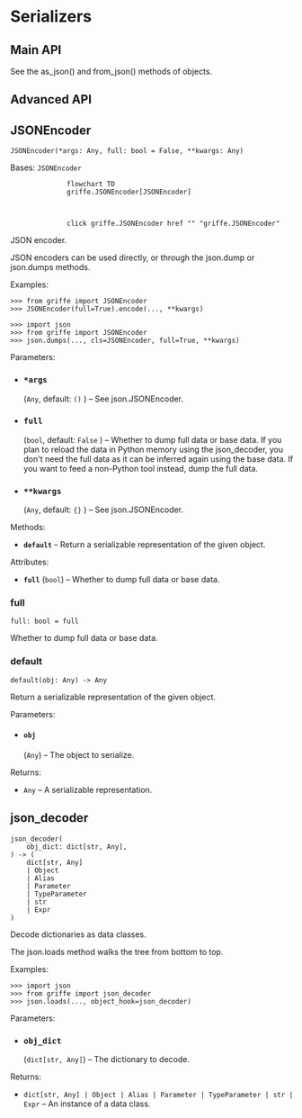 # Serializers

## **Main API**

See the as_json() and from_json() methods of objects.

## **Advanced API**

## JSONEncoder

```
JSONEncoder(*args: Any, full: bool = False, **kwargs: Any)
```

Bases: `JSONEncoder`

```
              flowchart TD
              griffe.JSONEncoder[JSONEncoder]

              

              click griffe.JSONEncoder href "" "griffe.JSONEncoder"
```

JSON encoder.

JSON encoders can be used directly, or through the json.dump or json.dumps methods.

Examples:

```
>>> from griffe import JSONEncoder
>>> JSONEncoder(full=True).encode(..., **kwargs)
```

```
>>> import json
>>> from griffe import JSONEncoder
>>> json.dumps(..., cls=JSONEncoder, full=True, **kwargs)
```

Parameters:

- ### **`*args`**

  (`Any`, default: `()` ) – See json.JSONEncoder.

- ### **`full`**

  (`bool`, default: `False` ) – Whether to dump full data or base data. If you plan to reload the data in Python memory using the json_decoder, you don't need the full data as it can be inferred again using the base data. If you want to feed a non-Python tool instead, dump the full data.

- ### **`**kwargs`**

  (`Any`, default: `{}` ) – See json.JSONEncoder.

Methods:

- **`default`** – Return a serializable representation of the given object.

Attributes:

- **`full`** (`bool`) – Whether to dump full data or base data.

### full

```
full: bool = full
```

Whether to dump full data or base data.

### default

```
default(obj: Any) -> Any
```

Return a serializable representation of the given object.

Parameters:

- #### **`obj`**

  (`Any`) – The object to serialize.

Returns:

- `Any` – A serializable representation.

## json_decoder

```
json_decoder(
    obj_dict: dict[str, Any],
) -> (
    dict[str, Any]
    | Object
    | Alias
    | Parameter
    | TypeParameter
    | str
    | Expr
)
```

Decode dictionaries as data classes.

The json.loads method walks the tree from bottom to top.

Examples:

```
>>> import json
>>> from griffe import json_decoder
>>> json.loads(..., object_hook=json_decoder)
```

Parameters:

- ### **`obj_dict`**

  (`dict[str, Any]`) – The dictionary to decode.

Returns:

- `dict[str, Any] | Object | Alias | Parameter | TypeParameter | str | Expr` – An instance of a data class.

